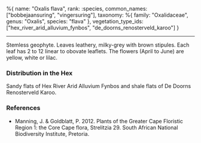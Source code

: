 %{
name: "Oxalis flava",
rank: :species,
common_names: ["bobbejaansuring", "vingersuring"],
taxonomy: %{
family: "Oxalidaceae",
genus: "Oxalis",
species: "flava"
},
vegetation_type_ids: ["hex_river_arid_alluvium_fynbos", "de_doorns_renosterveld_karoo"]
}

---

Stemless geophyte. Leaves leathery, milky-grey with brown stipules. Each leaf has 2 to 12 linear to obovate leaflets. The flowers (April to June) are
yellow, white or lilac.

<!-- read more -->

### Distribution in the Hex

Sandy flats of Hex River Arid Alluvium Fynbos and shale flats of De Doorns Renosterveld Karoo.

### References

- Manning, J. & Goldblatt, P. 2012. Plants of the Greater Cape Floristic Region 1: the Core Cape flora, Strelitzia 29. South African National Biodiversity Institute, Pretoria.
